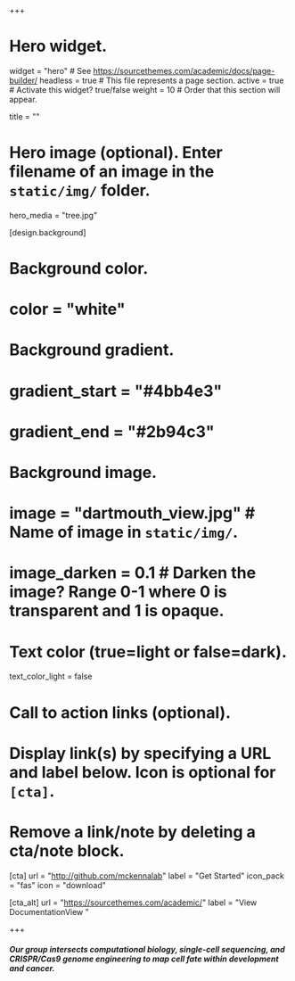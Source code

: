 +++
# Hero widget.
widget = "hero"  # See https://sourcethemes.com/academic/docs/page-builder/
headless = true  # This file represents a page section.
active = true  # Activate this widget? true/false
weight = 10  # Order that this section will appear.

title = ""

# Hero image (optional). Enter filename of an image in the `static/img/` folder.
hero_media = "tree.jpg"

[design.background]
  # Background color.
  # color = "white"
  
  # Background gradient.
  # gradient_start = "#4bb4e3"
  # gradient_end = "#2b94c3"
  
  # Background image.
  # image = "dartmouth_view.jpg"  # Name of image in `static/img/`.
  # image_darken = 0.1  # Darken the image? Range 0-1 where 0 is transparent and 1 is opaque.

  # Text color (true=light or false=dark).
  text_color_light = false 

  # Call to action links (optional).
  #  Display link(s) by specifying a URL and label below. Icon is optional for `[cta]`.
  #   Remove a link/note by deleting a cta/note block.
  [cta]
  url = "http://github.com/mckennalab"
  label = "Get Started"
  icon_pack = "fas"
  icon = "download"
  
  [cta_alt]
  url = "https://sourcethemes.com/academic/"
  label = "View DocumentationView "

+++

<p>
<h5>
Our group intersects computational biology, single-cell sequencing, and CRISPR/Cas9 genome engineering to map cell fate within development and cancer.
<br>
</p>